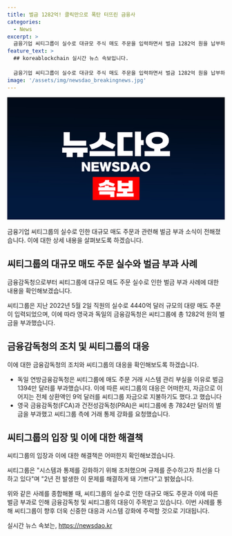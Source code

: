 ```yaml
---
title: 벌금 1282억! 클릭만으로 폭탄 터뜨린 금융사
categories:
  - News
excerpt: >
  금융기업 씨티그룹이 실수로 대규모 주식 매도 주문을 입력하면서 벌금 1282억 원을 납부하게 됐다. 독일과 영국 규제 당국은 씨티그룹의 거래 시스템 관리 부실로 인한 벌금을 부과했으며, 이에 대해 씨티그룹은 통제 강화를 요청받았다. 씨티그룹은 규제를 준수하기 위해 최선을 다하고 있다고 밝혔다. 이는 씨티그룹의 팻 핑거 실수가 처음이 아닌 사례로, 회사의 시스템과 통제를 더욱 강화해야 할 필요성을 보여준다.
feature_text: >
  ## koreablockchain 실시간 뉴스 속보입니다.

  금융기업 씨티그룹이 실수로 대규모 주식 매도 주문을 입력하면서 벌금 1282억 원을 납부하게 됐다. 독일과 영국 규제 당국은 씨티그룹의 거래 시스템 관리 부실로 인한 벌금을 부과했으며, 이에 대해 씨티그룹은 통제 강화를 요청받았다. 씨티그룹은 규제를 준수하기 위해 최선을 다하고 있다고 밝혔다. 이는 씨티그룹의 팻 핑거 실수가 처음이 아닌 사례로, 회사의 시스템과 통제를 더욱 강화해야 할 필요성을 보여준다.
image: '/assets/img/newsdao_breakingnews.jpg'
---
```


<p><img src="/assets/img/newsdao_breakingnews.jpg" alt="koreablockchain 속보" /></p>

<p>금융기업 씨티그룹의 실수로 인한 대규모 매도 주문과 관련해 벌금 부과 소식이 전해졌습니다. 이에 대한 상세 내용을 살펴보도록 하겠습니다.</p>

<h2 data-ke-size="size26">씨티그룹의 대규모 매도 주문 실수와 벌금 부과 사례</h2>

<p>금융감독청으로부터 씨티그룹에 대규모 매도 주문 실수로 인한 벌금 부과 사례에 대한 내용을 확인해보겠습니다.</p>

<p data-ke-size="size16">씨티그룹은 지난 2022년 5월 2일 직원의 실수로 4440억 달러 규모의 대량 매도 주문이 입력되었으며, 이에 따라 영국과 독일의 금융감독청은 씨티그룹에 총 1282억 원의 벌금을 부과했습니다.</p>

<h2 data-ke-size="size26">금융감독청의 조치 및 씨티그룹의 대응</h2>

<p>이에 대한 금융감독청의 조치와 씨티그룹의 대응을 확인해보도록 하겠습니다.</p>

<ul>
  <li>독일 연방금융감독청은 씨티그룹에 매도 주문 거래 시스템 관리 부실을 이유로 벌금 1394만 달러를 부과했습니다. 이에 따른 씨티그룹의 대응은 어떠한지, 자금으로 이어지는 전체 상환액인 9억 달러를 씨티그룹 자금으로 지불하기도 했다.고 했습니다</li>
  <li>영국 금융감독청(FCA)과 건전성감독청(PRA)은 씨티그룹에 총 7824만 달러의 벌금을 부과했고 씨티그룹 측에 거래 통제 강화를 요청했습니다.</li>
</ul>

<h2 data-ke-size="size26">씨티그룹의 입장 및 이에 대한 해결책</h2>

<p>씨티그룹의 입장과 이에 대한 해결책은 어떠한지 확인해보겠습니다.</p>

<p data-ke-size="size16">씨티그룹은 "시스템과 통제를 강화하기 위해 조처했으며 규제를 준수하고자 최선을 다하고 있다"며 "2년 전 발생한 이 문제를 해결하게 돼 기쁘다"고 밝혔습니다.</p>

<p>위와 같은 사례를 종합해볼 때, 씨티그룹의 실수로 인한 대규모 매도 주문과 이에 따른 벌금 부과로 인해 금융감독청 및 씨티그룹의 대응이 주목받고 있습니다. 이번 사례를 통해 씨티그룹이 향후 더욱 신중한 대응과 시스템 강화에 주력할 것으로 기대됩니다.</p>
실시간 뉴스 속보는, <a href="https://newsdao.kr" rel="dofollow">https://newsdao.kr</a>



